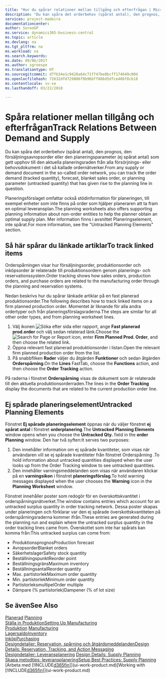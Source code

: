 ```yaml
---
title: "Hur du spårar relationer mellan tillgång och efterfrågan | Microsoft Docs"
description: "Du kan spåra det orderbehov (spårat antal), den prognos, den försäljningsavropsorder eller den planeringsparameter (ej spårat antal) som gett upphov till den aktuella planeringsraden från alla försörjnings- eller behovsdokument i det så kallade ordernätverker."
services: project-madeira
documentationcenter: 
author: SorenGP
ms.service: dynamics365-business-central
ms.topic: article
ms.devlang: na
ms.tgt_pltfrm: na
ms.workload: na
ms.search.keywords: 
ms.date: 09/06/2017
ms.author: sgroespe
ms.translationtype: HT
ms.sourcegitcommit: d7fb34e1c9428a64c71ff47be8bcff174649c00d
ms.openlocfilehash: 72632dfd729806f9b96bff886d5dfce40bf8cb18
ms.contentlocale: sv-se
ms.lasthandoff: 03/22/2018

---
```

# <a name="track-relations-between-demand-and-supply"></a><span data-ttu-id="529cd-103">Spåra relationer mellan tillgång och efterfrågan</span><span class="sxs-lookup"><span data-stu-id="529cd-103">Track Relations Between Demand and Supply</span></span>
<span data-ttu-id="529cd-104">Du kan spåra det orderbehov (spårat antal), den prognos, den försäljningsavropsorder eller den planeringsparameter (ej spårat antal) som gett upphov till den aktuella planeringsraden från alla försörjnings- eller behovsdokument i det så kallade ordernätverker.</span><span class="sxs-lookup"><span data-stu-id="529cd-104">From any supply or demand document in the so-called order network, you can track the order demand (tracked quantity), forecast, blanket sales order, or planning parameter (untracked quantity) that has given rise to the planning line in question.</span></span>

<span data-ttu-id="529cd-105">Planeringsförslaget omfattar också stödinformation för planeringen, till exempel enheter som inte finns på order som hjälper planeraren att ta fram en optimal leveransplan.</span><span class="sxs-lookup"><span data-stu-id="529cd-105">The planning worksheets also offers supporting planning information about non-order entities to help the planner obtain an optimal supply plan.</span></span> <span data-ttu-id="529cd-106">Mer information finns i avsnittet Planeringselement, inte spårat.</span><span class="sxs-lookup"><span data-stu-id="529cd-106">For more information, see the "Untracked Planning Elements" section.</span></span>

## <a name="to-track-linked-items"></a><span data-ttu-id="529cd-107">Så här spårar du länkade artiklar</span><span class="sxs-lookup"><span data-stu-id="529cd-107">To track linked items</span></span>
<span data-ttu-id="529cd-108">Orderspårningen visar hur försäljningsorder, produktionsorder och inköpsorder är relaterade till produktionsordern genom planerings- och reservationssystem.</span><span class="sxs-lookup"><span data-stu-id="529cd-108">Order tracking shows how sales orders, production orders, and purchase orders are related to the manufacturing order through the planning and reservation systems.</span></span>

<span data-ttu-id="529cd-109">Nedan beskrivs hur du spårar länkade artiklar på en fast planerad produktionsorder.</span><span class="sxs-lookup"><span data-stu-id="529cd-109">The following describes how to track linked items on a firm planned production order.</span></span> <span data-ttu-id="529cd-110">Momentet är liknande för alla andra ordertyper och från planeringsförslagsraderna.</span><span class="sxs-lookup"><span data-stu-id="529cd-110">The steps are similar for all other order types, and from planning worksheet lines.</span></span>

1. <span data-ttu-id="529cd-111">Välj ikonen ![Söka efter sida eller rapport](media/ui-search/search_small.png "Ikonen Söka efter sida eller rapport"), ange **Fast planerad prod.order** och välj sedan relaterad länk.</span><span class="sxs-lookup"><span data-stu-id="529cd-111">Choose the ![Search for Page or Report](media/ui-search/search_small.png "Search for Page or Report icon") icon, enter **Firm Planned Prod. Order**, and then choose the related link.</span></span>
2. <span data-ttu-id="529cd-112">Öppna relevant fast planerad produktionsorder i listan.</span><span class="sxs-lookup"><span data-stu-id="529cd-112">Open the relevant firm planned production order from the list.</span></span>
3. <span data-ttu-id="529cd-113">På snabbfliken **Rader** väljer du åtgärden **Funktioner** och sedan åtgärden **Orderspårning**.</span><span class="sxs-lookup"><span data-stu-id="529cd-113">On the **Lines** FastTab, choose the **Functions** action, and then choose the **Order Tracking** action.</span></span>

<span data-ttu-id="529cd-114">På raderna i fönstret **Orderspårning** visas de dokument som är relaterade till den aktuella produktionsorderraden.</span><span class="sxs-lookup"><span data-stu-id="529cd-114">The lines in the **Order Tracking** display the documents that are related to the current production order line.</span></span>

## <a name="untracked-planning-elements"></a><span data-ttu-id="529cd-115">Ej spårade planeringselement</span><span class="sxs-lookup"><span data-stu-id="529cd-115">Untracked Planning Elements</span></span>
<span data-ttu-id="529cd-116">Fönstret **Ej spårade planeringselement** öppnas när du väljer fönstret **ej spårat antal** i fönstret **orderplanering**.</span><span class="sxs-lookup"><span data-stu-id="529cd-116">The **Untracked Planning Elements** window opens when you choose the **Untracked Qty.** field in the **order Planning** window.</span></span> <span data-ttu-id="529cd-117">Den har två syften:</span><span class="sxs-lookup"><span data-stu-id="529cd-117">It serves two purposes:</span></span>

1. <span data-ttu-id="529cd-118">Den innehåller information om ej spårade kvantiteter, som visas när användaren vill se ej spårade kvantiteter från fönstret Orderspårning .</span><span class="sxs-lookup"><span data-stu-id="529cd-118">To hold information about untracked quantities displayed when the user looks up from the Order Tracking window to see untracked quantities.</span></span>
2. <span data-ttu-id="529cd-119">Den innehåller varningsmeddelanden som visas när användaren klickar på en **varningsikon** i fönstret **planeringsförslag**.</span><span class="sxs-lookup"><span data-stu-id="529cd-119">To hold warning messages displayed when the user chooses the **Warning** icon in the **Planning Worksheet** window.</span></span>

<span data-ttu-id="529cd-120">Fönstret innehåller poster som redogör för en överskottskvantitet i orderspårningsnätverket.</span><span class="sxs-lookup"><span data-stu-id="529cd-120">The window contains entries which account for an untracked surplus quantity in order tracking network.</span></span> <span data-ttu-id="529cd-121">Dessa poster skapas under planeringen och förklarar var den ej spårade överskottskvantiteten på orderspårningsraderna kommer ifrån.</span><span class="sxs-lookup"><span data-stu-id="529cd-121">These entries are generated during the planning run and explain where the untracked surplus quantity in the order tracking lines came from.</span></span> <span data-ttu-id="529cd-122">Överskottet som inte har spårats kan komma från:</span><span class="sxs-lookup"><span data-stu-id="529cd-122">This untracked surplus can come from:</span></span>

- <span data-ttu-id="529cd-123">Produktionsprognos</span><span class="sxs-lookup"><span data-stu-id="529cd-123">Production forecast</span></span>
- <span data-ttu-id="529cd-124">Avropsorder</span><span class="sxs-lookup"><span data-stu-id="529cd-124">Blanket orders</span></span>
- <span data-ttu-id="529cd-125">Säkerhetslager</span><span class="sxs-lookup"><span data-stu-id="529cd-125">Safety stock quantity</span></span>
- <span data-ttu-id="529cd-126">Beställningspunkt</span><span class="sxs-lookup"><span data-stu-id="529cd-126">Reorder point</span></span>
- <span data-ttu-id="529cd-127">Beställningsgräns</span><span class="sxs-lookup"><span data-stu-id="529cd-127">Maximum inventory</span></span>
- <span data-ttu-id="529cd-128">Beställningsantal</span><span class="sxs-lookup"><span data-stu-id="529cd-128">Reorder quantity</span></span>
- <span data-ttu-id="529cd-129">Max. partistorlek</span><span class="sxs-lookup"><span data-stu-id="529cd-129">Maximum order quantity</span></span>
- <span data-ttu-id="529cd-130">Min. partistorlek</span><span class="sxs-lookup"><span data-stu-id="529cd-130">Minimum order quantity</span></span>
- <span data-ttu-id="529cd-131">Partistorleksmultipel</span><span class="sxs-lookup"><span data-stu-id="529cd-131">Order multiple</span></span>
- <span data-ttu-id="529cd-132">Dämpare (% partistorlek)</span><span class="sxs-lookup"><span data-stu-id="529cd-132">Dampener (% of lot size)</span></span>

## <a name="see-also"></a><span data-ttu-id="529cd-133">Se även</span><span class="sxs-lookup"><span data-stu-id="529cd-133">See Also</span></span>  
<span data-ttu-id="529cd-134">[Planerad](production-planning.md) </span><span class="sxs-lookup"><span data-stu-id="529cd-134">[Planning](production-planning.md) </span></span>  
[<span data-ttu-id="529cd-135">Ställa in Produktion</span><span class="sxs-lookup"><span data-stu-id="529cd-135">Setting Up Manufacturing</span></span>](production-configure-production-processes.md)  
<span data-ttu-id="529cd-136">[Produktion](production-manage-manufacturing.md)  </span><span class="sxs-lookup"><span data-stu-id="529cd-136">[Manufacturing](production-manage-manufacturing.md)  </span></span>  
[<span data-ttu-id="529cd-137">Lagersaldo</span><span class="sxs-lookup"><span data-stu-id="529cd-137">Inventory</span></span>](inventory-manage-inventory.md)  
[<span data-ttu-id="529cd-138">Inköp</span><span class="sxs-lookup"><span data-stu-id="529cd-138">Purchasing</span></span>](purchasing-manage-purchasing.md)  
[<span data-ttu-id="529cd-139">Designdetaljer: Reservation, spårning och åtgärdsmeddelanden</span><span class="sxs-lookup"><span data-stu-id="529cd-139">Design Details: Reservation, Tracking, and Action Messaging</span></span>](design-details-reservation-order-tracking-and-action-messaging.md)  
<span data-ttu-id="529cd-140">[Designdetaljer: Leveransplanering](design-details-supply-planning.md) </span><span class="sxs-lookup"><span data-stu-id="529cd-140">[Design Details: Supply Planning](design-details-supply-planning.md) </span></span>  
[<span data-ttu-id="529cd-141">Skapa metodtips: leveransplanering</span><span class="sxs-lookup"><span data-stu-id="529cd-141">Setup Best Practices: Supply Planning</span></span>](setup-best-practices-supply-planning.md)  
<span data-ttu-id="529cd-142">[Arbeta med [!INCLUDE[d365fin](includes/d365fin_md.md)]](ui-work-product.md)</span><span class="sxs-lookup"><span data-stu-id="529cd-142">[Working with [!INCLUDE[d365fin](includes/d365fin_md.md)]](ui-work-product.md)</span></span>

